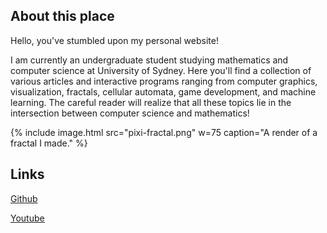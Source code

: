 ---
---

## About this place

Hello, you've stumbled upon my personal website! 

I am currently an undergraduate student studying mathematics and computer science at University of Sydney. Here you'll find a collection of various articles and interactive programs ranging from computer graphics, visualization, fractals, cellular automata, game development, and machine learning. The careful reader will realize that all these topics lie in the intersection between computer science and mathematics!

{% include image.html src="pixi-fractal.png" w=75 caption="A render of a fractal I made." %}

## Links

[Github](https://github.com/Pilex1)

[Youtube](https://www.youtube.com/channel/UCroZnM6MzqyREXszaksefBw)
